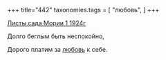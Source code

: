 +++
title="442"
taxonomies.tags = [
 "любовь",
]
+++


[Листы сада Мории 1 1924г](/agni/1924)




Долго беглым быть неспокойно,   



Дорого платим за [любовь](/tags/любовь) к себе.   


